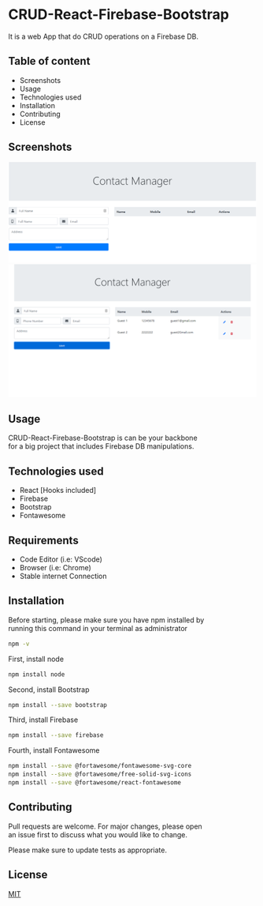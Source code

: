 # CRUD-React-Firebase-Bootstrap

It is a web App that do CRUD operations on a Firebase DB.

## Table of content
* Screenshots
* Usage
* Technologies used
* Installation
* Contributing
* License

## Screenshots
<img src="src/AppScreenshots/1.PNG">
<img src="src/AppScreenshots/2.PNG">

## Usage
CRUD-React-Firebase-Bootstrap is can be your backbone\
 for a big project that includes Firebase DB manipulations.

## Technologies used
* React [Hooks included]
* Firebase
* Bootstrap
* Fontawesome

## Requirements
* Code Editor (i.e: VScode)
* Browser (i.e: Chrome)
* Stable internet Connection

## Installation

Before starting, please make sure you have npm installed by\
 running this command in your terminal as administrator
```bash
npm -v
````
First, install node
```bash
npm install node
```
Second, install Bootstrap
```bash
npm install --save bootstrap
```
Third, install Firebase
```bash
npm install --save firebase
```
Fourth, install Fontawesome
```bash
npm install --save @fortawesome/fontawesome-svg-core
npm install --save @fortawesome/free-solid-svg-icons
npm install --save @fortawesome/react-fontawesome
```

## Contributing
Pull requests are welcome. For major changes, please open\
 an issue first to discuss what you would like to change.

Please make sure to update tests as appropriate.

## License
[MIT](https://choosealicense.com/licenses/mit/)
